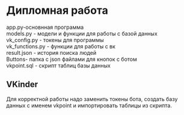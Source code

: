 # Дипломная работа
app.py-основнная программа  
models.py - модели и функции для работы с базой данных  
vk_config.py - токены для программы   
vk_functions.py - функции для работы с вк   
result.json - история поиска людей  
Buttons- папка с json файлами для кнопок с ботом  
vkpoint.sql - скрипт таблиц базы данных 
## VKinder
Для корректной работы надо заменить токены бота, создать базу данных с именем vkpoint и импортировать таблицы из скрипта.

